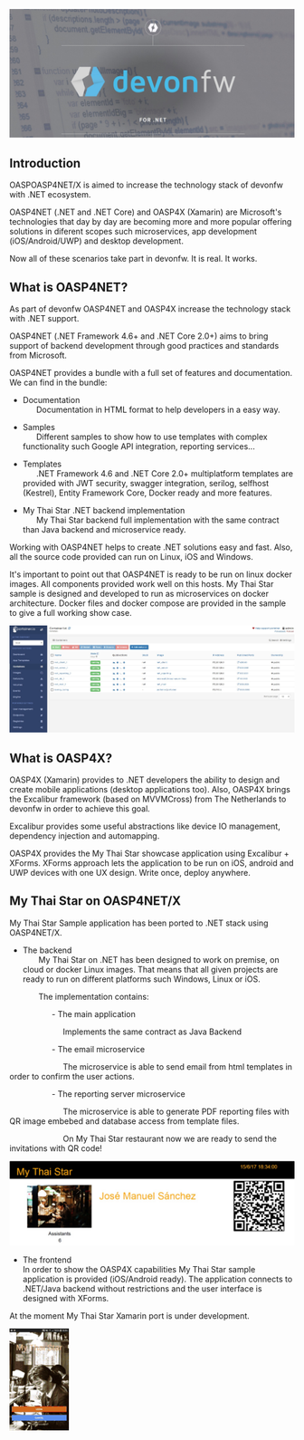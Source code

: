 ![](img/logo.jpg "OASP4NET/X")
## Introduction

OASPOASP4NET/X is aimed to increase the technology stack of devonfw with .NET ecosystem.

OASP4NET (.NET and .NET Core) and OASP4X (Xamarin) are  Microsoft's technologies that day by day are becoming more and more popular offering solutions in diferent scopes such microservices, app development (iOS/Android/UWP) and desktop development. 

Now all of these scenarios take part in devonfw. It is real. It works.


## What is OASP4NET?

As part of devonfw OASP4NET and OASP4X increase the technology stack with .NET support. 

OASP4NET (.NET Framework 4.6+ and .NET Core 2.0+) aims to bring support of backend development through good practices and standards from Microsoft. 

OASP4NET provides a bundle with a full set of features and documentation. We can find in the bundle:

- Documentation<br/>
&nbsp;&nbsp;&nbsp;&nbsp;&nbsp;&nbsp;Documentation in HTML format to help developers in a easy way.

- Samples<br/>
&nbsp;&nbsp;&nbsp;&nbsp;&nbsp;&nbsp;Different samples to show how to use templates with complex functionality such Google API integration, reporting services...

- Templates<br/>
&nbsp;&nbsp;&nbsp;&nbsp;&nbsp;&nbsp;.NET Framework 4.6 and .NET Core 2.0+ multiplatform templates are provided with JWT security, swagger integration, serilog, selfhost (Kestrel), Entity Framework Core, Docker ready and more features.
- My Thai Star .NET backend implementation<br/> 
&nbsp;&nbsp;&nbsp;&nbsp;&nbsp;&nbsp;My Thai Star backend full implementation with the same contract than Java backend and microservice ready.


Working with OASP4NET helps to create .NET solutions easy and fast. Also, all the source code provided can run on Linux, iOS and Windows. 

It's important to point out that OASP4NET is ready to be run on linux docker images. All components provided work well on this hosts. My Thai Star sample is designed and developed to run as microservices on docker architecture. Docker files and docker compose are provided in the sample to give a full working show case.

![](img/portainer.jpg "Docker ready")



## What is OASP4X?

OASP4X (Xamarin) provides to .NET developers the ability to design and create mobile applications (desktop applications too). Also, OASP4X brings the Excalibur framework (based on MVVMCross) from The Netherlands to devonfw in order to achieve this goal.

Excalibur provides some useful abstractions like device IO management, dependency injection and automapping. 

OASP4X provides the My Thai Star showcase application using Excalibur + XForms. XForms approach lets the application to be run on iOS, android and UWP devices with one UX design. Write once, deploy anywhere.



## My Thai Star on OASP4NET/X

My Thai Star Sample application has been ported to .NET stack using OASP4NET/X.

- The backend</br>
&nbsp;&nbsp;&nbsp;&nbsp;&nbsp;&nbsp; My Thai Star on .NET has been designed to work on premise, on cloud or docker Linux images. That means that all given projects are ready to run on different platforms such Windows, Linux or iOS.

&nbsp;&nbsp;&nbsp;&nbsp;&nbsp;&nbsp;&nbsp;&nbsp;&nbsp;&nbsp;&nbsp;&nbsp; The implementation contains: </br>

&nbsp;&nbsp;&nbsp;&nbsp;&nbsp;&nbsp;&nbsp;&nbsp;&nbsp;&nbsp;&nbsp;&nbsp;&nbsp;&nbsp;&nbsp;&nbsp;&nbsp;&nbsp; - The main application </br>

&nbsp;&nbsp;&nbsp;&nbsp;&nbsp;&nbsp;&nbsp;&nbsp;&nbsp;&nbsp;&nbsp;&nbsp;&nbsp;&nbsp;&nbsp;&nbsp;&nbsp;&nbsp;&nbsp;&nbsp;&nbsp;&nbsp;&nbsp;&nbsp;Implements the same contract as Java Backend</br>

&nbsp;&nbsp;&nbsp;&nbsp;&nbsp;&nbsp;&nbsp;&nbsp;&nbsp;&nbsp;&nbsp;&nbsp;&nbsp;&nbsp;&nbsp;&nbsp;&nbsp;&nbsp; - The email microservice </br>

&nbsp;&nbsp;&nbsp;&nbsp;&nbsp;&nbsp;&nbsp;&nbsp;&nbsp;&nbsp;&nbsp;&nbsp;&nbsp;&nbsp;&nbsp;&nbsp;&nbsp;&nbsp;&nbsp;&nbsp;&nbsp;&nbsp;&nbsp;&nbsp;The microservice is able to send email from html templates in order to confirm the user actions.</br>

&nbsp;&nbsp;&nbsp;&nbsp;&nbsp;&nbsp;&nbsp;&nbsp;&nbsp;&nbsp;&nbsp;&nbsp;&nbsp;&nbsp;&nbsp;&nbsp;&nbsp;&nbsp; - The reporting server microservice </br>

&nbsp;&nbsp;&nbsp;&nbsp;&nbsp;&nbsp;&nbsp;&nbsp;&nbsp;&nbsp;&nbsp;&nbsp;&nbsp;&nbsp;&nbsp;&nbsp;&nbsp;&nbsp;&nbsp;&nbsp;&nbsp;&nbsp;&nbsp;&nbsp;The microservice is able to generate PDF reporting files with QR image embebed and database access from template files. </br> 

&nbsp;&nbsp;&nbsp;&nbsp;&nbsp;&nbsp;&nbsp;&nbsp;&nbsp;&nbsp;&nbsp;&nbsp;&nbsp;&nbsp;&nbsp;&nbsp;&nbsp;&nbsp;&nbsp;&nbsp;&nbsp;&nbsp;&nbsp;&nbsp;On My Thai Star restaurant now we are ready to send the invitations with QR code!</br>

![](img/mts_qr.jpg "Docker ready")

- The frontend</br>
In order to show the OASP4X capabilities My Thai Star sample application is provided (iOS/Android ready). The application connects to .NET/Java backend without restrictions and the user interface is designed with XForms. 

At the moment My Thai Star Xamarin port is under development. 


![](img/mts.gif "My Thai Star on Xamarin")